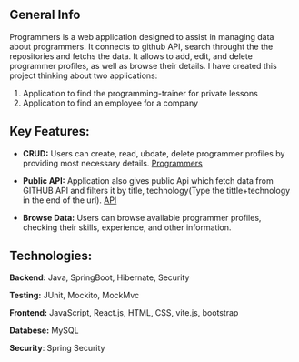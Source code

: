 ## General Info

Programmers is a web application designed to assist in managing data about programmers. It connects to github API, search throught the the repositories and fetchs the data. It allows to add, edit, and delete programmer profiles, as well as browse their details. 
I have created this project thinking about two applications:
1) Application to find the programming-trainer for private lessons
2) Application to find an employee for a company

## Key Features:

- **CRUD:** Users can create, read, ubdate, delete programmer profiles by providing most necessary details.
  [Programmers](http://ec2-3-126-250-109.eu-central-1.compute.amazonaws.com:81/Programmers/)
  
- **Public API:** Application also gives public Api which fetch data from GITHUB API and filters it by title, technology(Type the tittle+technology in the end of the url).
  [API](http://ec2-3-126-250-109.eu-central-1.compute.amazonaws.com:8080/repos/Wheater+java)
  
- **Browse Data:** Users can browse available programmer profiles, checking their skills, experience, and other information.

## Technologies:

**Backend:** Java, SpringBoot, Hibernate, Security

**Testing:** JUnit, Mockito, MockMvc

**Frontend:** JavaScript, React.js, HTML, CSS, vite.js, bootstrap 

**Databese:** MySQL

**Security**: Spring Security






